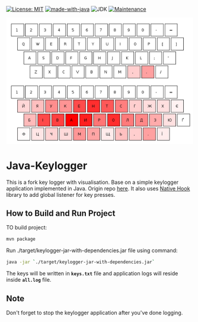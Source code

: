 [![License: MIT](https://img.shields.io/badge/License-MIT-yellow.svg)](https://github.com/dhvakr/keylogger-in-java/blob/main/LICENSE)
[![made-with-java](https://img.shields.io/badge/Made%20with-java-1f425f.svg)](https://www.oracle.com/java/)
![JDK](https://img.shields.io/badge/JDK-%3E%3D%20v8-blue)
[![Maintenance](https://img.shields.io/badge/Maintained%3F-no-green.svg)](https://github.com/dhvakr/keylogger-in-java/graphs/commit-activity)

![keylogger](keylogger.png)

# Java-Keylogger
This is a fork key logger with visualisation. Base on a simple keylogger application implemented in Java. Origin repo [here](https://github.com/dhvakr/Keylogger-In-Java). It also uses [Native Hook](https://github.com/kwhat/jnativehook) library to add global listener for key presses.

## How to Build and Run Project
TO build project: 
```bash
mvn package
```
Run ./target/keylogger-jar-with-dependencies.jar file using command:
```bash
java -jar `./target/keylogger-jar-with-dependencies.jar`
```
The keys will be written in **`keys.txt`** file and application logs will reside inside **`all.log`** file.

## Note 
Don't forget to stop the keylogger application after you've done logging.
